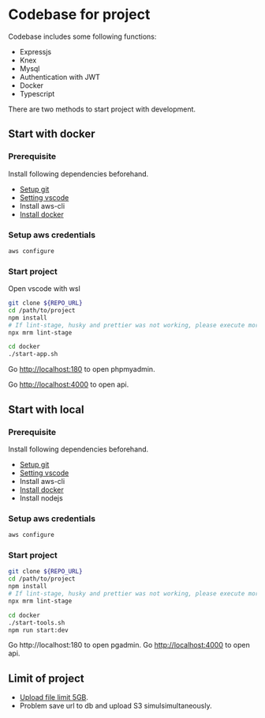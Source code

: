 # Codebase for project

Codebase includes some following functions:

- Expressjs
- Knex
- Mysql
- Authentication with JWT
- Docker
- Typescript

There are two methods to start project with development.

## Start with docker

### Prerequisite

Install following dependencies beforehand.

- [Setup git](./docs/setup-git.md)
- [Setting vscode](./docs/setting-vscode.md)
- Install aws-cli
- [Install docker](./docs/install-docker.md)

### Setup aws credentials

```bash
aws configure
```

### Start project

Open vscode with wsl

```bash
git clone ${REPO_URL}
cd /path/to/project
npm install
# If lint-stage, husky and prettier was not working, please execute more following command
npx mrm lint-stage

cd docker
./start-app.sh
```

Go [http://localhost:180](http://localhost:180) to open phpmyadmin.

Go [http://localhost:4000](http://localhost:4000) to open api.

## Start with local

### Prerequisite

Install following dependencies beforehand.

- [Setup git](./docs/setup-git.md)
- [Setting vscode](./docs/setting-vscode.md)
- Install aws-cli
- [Install docker](./docs/install-docker.md)
- Install nodejs

### Setup aws credentials

```bash
aws configure
```

### Start project

```bash
git clone ${REPO_URL}
cd /path/to/project
npm install
# If lint-stage, husky and prettier was not working, please execute more following command
npx mrm lint-stage

cd docker
./start-tools.sh
npm run start:dev
```

Go http://localhost:180 to open pgadmin.
Go [http://localhost:4000](http://localhost:4000) to open api.

## Limit of project

- [Upload file limit 5GB](./docs/s3-service.md).
- Problem save url to db and upload S3 simulsimultaneously.
